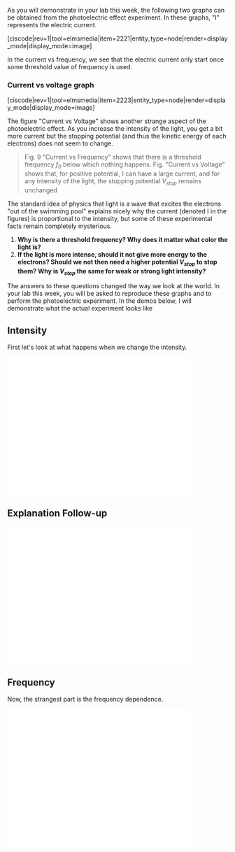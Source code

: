 As you will demonstrate in your lab this week, the following two graphs can be obtained from the photoelectric effect experiment. In these graphs, "I" represents the electric current.

[ciscode|rev=1|tool=elmsmedia|item=2221|entity_type=node|render=display_mode|display_mode=image]

In the current vs frequency, we see that the electric current only start once some threshold value of frequency is used. 

### Current vs voltage graph

[ciscode|rev=1|tool=elmsmedia|item=2223|entity_type=node|render=display_mode|display_mode=image]

The figure "Current vs Voltage" shows another strange aspect of the photoelectric effect. As you increase the intensity of the light, you get a bit more current but the stopping potential (and thus the kinetic energy of each electrons) does not seem to change. 


> Fig. 9 "Current vs Frequency" shows that there is a threshold frequency $f_0$ below which nothing happens. Fig. "Current vs Voltage" shows that, for positive potential, I can have a large current, and for any intensity of the light, the stopping potential $V_{stop}$ remains unchanged

The standard idea of physics that light is a wave that excites the electrons "out of the swimming pool" explains nicely why the current (denoted I in the figures) is proportional to the intensity, but some of these experimental facts remain completely mysterious.

1. **Why is there a threshold frequency? Why does it matter what color the light is?**
2. **If the light is more intense, should it not give more energy to the electrons? Should we not then need a higher potential $V_{stop}$ to stop them? Why is $V_{stop}$ the same for weak or strong light intensity?**

The answers to these questions changed the way we look at the world. In your lab this week, you will be asked to reproduce these graphs and to perform the photoelectric experiment. In the demos below, I will demonstrate what the actual experiment looks like

## Intensity

First let's look at what happens when we change the intensity.

<iframe allowfullscreen="" frameborder="0" height="315" src="//www.youtube.com/embed/kgyVuaSP-HQ?rel=0" width="420"></iframe>

## Explanation Follow-up

<iframe allowfullscreen="" frameborder="0" height="315" scrolling="no" src="//www.youtube.com/embed/CvPguXt3rBE?rel=0" width="420"></iframe>

## Frequency

Now, the strangest part is the frequency dependence.

<iframe allowfullscreen="" frameborder="0" height="315" src="//www.youtube.com/embed/2pwV_0NBIMc?rel=0" width="420"></iframe>